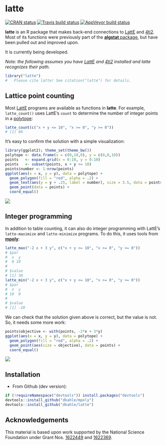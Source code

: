 <!-- README.md is generated from README.Rmd. Please edit that file -->

latte
=====

<!-- badges: start -->

[![CRAN
status](https://www.r-pkg.org/badges/version/latte)](https://cran.r-project.org/package=latte)
[![Travis build
status](https://travis-ci.org/dkahle/latte.svg?branch=master)](https://travis-ci.org/dkahle/latte)
[![AppVeyor build
status](https://ci.appveyor.com/api/projects/status/github/dkahle/latte?branch=master&svg=true)](https://ci.appveyor.com/project/dkahle/latte)
<!-- badges: end -->

**latte** is an R package that makes back-end connections to
[LattE](https://www.math.ucdavis.edu/~latte/software.php) and
[4ti2](http://www.4ti2.de). Most of its functions were previously part
of the [**algstat** package](https://github.com/dkahle/algstat), but
have been pulled out and improved upon.

It is currently being developed.

*Note: the following assumes you have
[LattE](https://www.math.ucdavis.edu/~latte/) and
[4ti2](http://www.4ti2.de) installed and latte recognizes their path.*

``` r
library("latte")
#   Please cite latte! See citation("latte") for details.
```

Lattice point counting
----------------------

Most [LattE](https://www.math.ucdavis.edu/~latte/) programs are
available as functions in **latte**. For example, `latte_count()` uses
LattE’s `count` to determine the number of integer points in a
[polytope](http://en.wikipedia.org/wiki/Polytope):

``` r
latte_count(c("x + y <= 10", "x >= 0", "y >= 0"))
# [1] 66
```

It’s easy to confirm the solution with a simple visualization:

``` r
library(ggplot2); theme_set(theme_bw())
polytope <- data.frame(x = c(0,10,0), y = c(0,0,10))
points   <- expand.grid(x = 0:10, y = 0:10)
points   <- subset(points, x + y <= 10)
points$number <- 1:nrow(points)
ggplot(aes(x = x, y = y), data = polytope) +
  geom_polygon(fill = "red", alpha = .2) + 
  geom_text(aes(y = y + .25, label = number), size = 3.5, data = points) +
  geom_point(data = points) + 
  coord_equal()
```

![](tools/countExample-1.png)

Integer programming
-------------------

In addition to table counting, it can also do integer programming with
LattE’s `latte-maximize` and `latte-minimize` programs. To do this, it
uses tools from [**mpoly**](http://github.com/dkahle/mpoly):

``` r
latte_max("-2 x + 3 y", c("x + y <= 10", "x >= 0", "y >= 0"))
# $par
#  x  y 
#  0 10 
# 
# $value
# [1] 30
latte_min("-2 x + 3 y", c("x + y <= 10", "x >= 0", "y >= 0"))
# $par
#  x  y 
# 10  0 
# 
# $value
# [1] -20
```

We can check that the solution given above is correct, but the value is
not. So, it needs some more work:

``` r
points$objective <- with(points, -2*x + 3*y)
ggplot(aes(x = x, y = y), data = polytope) +
  geom_polygon(fill = "red", alpha = .2) + 
  geom_point(aes(size = objective), data = points) + 
  coord_equal()
```

![](tools/ipCheck-1.png)

Installation
------------

-   From Github (dev version):

``` r
if (!requireNamespace("devtools")) install.packages("devtools")
devtools::install_github("dkahle/mpoly")
devtools::install_github("dkahle/latte")
```

Acknowledgements
----------------

This material is based upon work supported by the National Science
Foundation under Grant Nos.
[1622449](https://nsf.gov/awardsearch/showAward?AWD_ID=1622449) and
[1622369](https://www.nsf.gov/awardsearch/showAward?AWD_ID=1622369).
